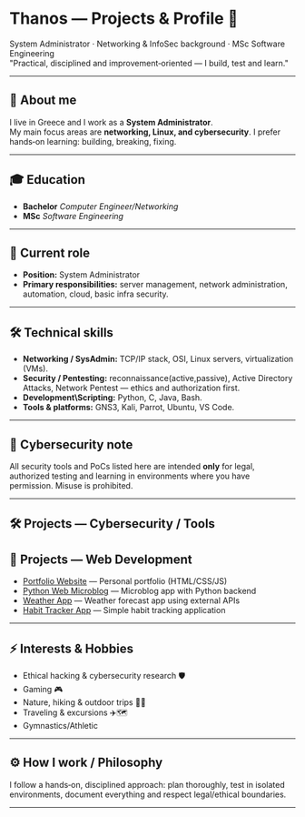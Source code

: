 # Thanos — Projects & Profile 👋

System Administrator · Networking & InfoSec background · MSc Software Engineering  
"Practical, disciplined and improvement‑oriented — I build, test and learn."

---

## 📌 About me
I live in Greece and I work as a **System Administrator**.  
My main focus areas are **networking, Linux, and cybersecurity**. I prefer hands‑on learning: building, breaking, fixing.

---

## 🎓 Education
-  **Bachelor** *Computer Engineer/Networking*
-  **MSc** *Software Engineering*

---

## 💼 Current role
- **Position:** System Administrator  
- **Primary responsibilities:** server management, network administration, automation, cloud, basic infra security.

---

## 🛠 Technical skills
- **Networking / SysAdmin:** TCP/IP stack, OSI, Linux servers, virtualization (VMs).  
- **Security / Pentesting:** reconnaissance(active,passive), Active Directory Attacks, Network Pentest — ethics and authorization first.  
- **Development\Scripting:** Python, C, Java, Bash.  
- **Tools & platforms:** GNS3, Kali, Parrot, Ubuntu, VS Code.

---

## 🔐 Cybersecurity note
All security tools and PoCs listed here are intended **only** for legal, authorized testing and learning in environments where you have permission. Misuse is prohibited.

---
## 🛠 Projects — Cybersecurity / Tools


## 🚀 Projects — Web Development
- [Portfolio Website](https://github.com/thanos-el-greco/portfolio-website) — Personal portfolio (HTML/CSS/JS)  
- [Python Web Microblog](https://github.com/thanos-el-greco/python-web-microblog) — Microblog app with Python backend  
- [Weather App](https://github.com/thanos-el-greco/Weather-App) — Weather forecast app using external APIs  
- [Habit Tracker App](https://github.com/thanos-el-greco/Habit-Tracker-App) — Simple habit tracking application

---

## ⚡ Interests & Hobbies
- Ethical hacking & cybersecurity research 🛡️  
- Gaming 🎮  
- Nature, hiking & outdoor trips 🌲🚶  
- Traveling & excursions ✈️🗺️
- Gymnastics/Athletic

---

## ⚙️ How I work / Philosophy
I follow a hands‑on, disciplined approach: plan thoroughly, test in isolated environments, document everything and respect legal/ethical boundaries.

---
